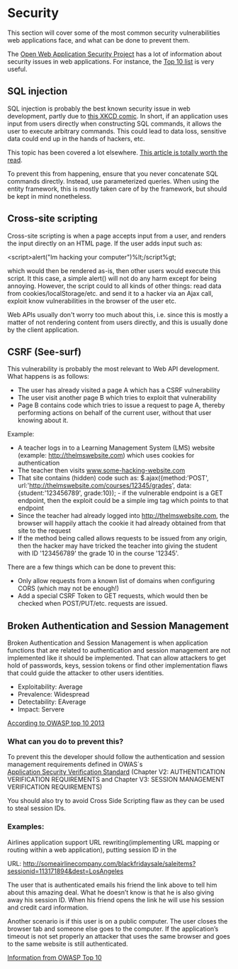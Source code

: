 # Security

This section will cover some of the most common security vulnerabilities web applications face, and what can be done to prevent them.

The [Open Web Application Security Project](https://www.owasp.org/index.php/Main_Page) has a lot of information about security issues in web applications. For instance, the [Top 10 list](https://www.owasp.org/index.php/Category:OWASP_Top_Ten_Project#tab=OWASP_Top_10_for_2013) is very useful.

## SQL injection

SQL injection is probably the best known security issue in web development, partly due to [this XKCD comic](https://xkcd.com/327/). In short, if an application uses input from users directly when constructing SQL commands, it allows the user to execute arbitrary commands. This could lead to data loss, sensitive data could end up in the hands of hackers, etc.

This topic has been covered a lot elsewhere. [This article is totally worth the read](https://www.troyhunt.com/everything-you-wanted-to-know-about-sql/).

To prevent this from happening, ensure that you never concatenate SQL commands directly. Instead, use parameterized queries. When using the entity framework, this is mostly taken care of by the framework, but should be kept in mind nonetheless.

## Cross-site scripting

Cross-site scripting is when a page accepts input from a user, and renders the input directly on an HTML page. If the user adds input such as:

&lt;script&gt;alert("Im hacking your computer")%lt;/script%gt;

which would then be rendered as-is, then other users would execute this script. It this case, a simple alert() will not do any harm except for being annoying. However, the script could to all kinds of other things: read data from cookies/localStorage/etc. and send it to a hacker via an Ajax call, exploit know vulnerabilities in the browser of the user etc.

Web APIs usually don't worry too much about this, i.e. since this is mostly a matter of not rendering content from users directly, and this is usually done by the client application.

## CSRF (See-surf)

This vulnerability is probably the most relevant to Web API development. What happens is as follows:

* The user has already visited a page A which has a CSRF vulnerability
* The user visit another page B which tries to exploit that vulnerability
* Page B contains code which tries to issue a request to page A, thereby performing actions on behalf of the current user, without that user knowing about it.

Example:

* A teacher logs in to a Learning Management System (LMS) website (example: http://thelmswebsite.com) which uses cookies for authentication
* The teacher then visits www.some-hacking-website.com
* That site contains (hidden) code such as: $.ajax({method:'POST', url:'http://thelmswebsite.com/courses/12345/grades', data:{student:'123456789', grade:10}); - if the vulnerable endpoint is a GET endpoint, then the exploit could be a simple img tag which points to that endpoint
* Since the teacher had already logged into http://thelmswebsite.com, the browser will happily attach the cookie it had already obtained from that site to the request
* If the method being called allows requests to be issued from any origin, then the hacker may have tricked the teacher into giving the student with ID '123456789' the grade 10 in the course '12345'.

There are a few things which can be done to prevent this:

* Only allow requests from a known list of domains when configuring CORS (which may not be enough!)
* Add a special CSRF Token to GET requests, which would then be checked when POST/PUT/etc. requests are issued.



## Broken Authentication and Session Management
Broken Authentication and Session Management is when application functions that are related to authentication and session  management are not implemented like it should be implemented. 
That can allow attackers to get hold of passwords, keys, session tokens or find other implementation flaws that could guide the attacker to other users identities.

* Exploitability: Average
* Prevalence: Widespread
* Detectability: EAverage
* Impact: Servere

[According to OWASP top 10 2013](https://www.owasp.org/index.php/Top_10_2013-A2-Broken_Authentication_and_Session_Management)

### What can you do to prevent this?
To prevent this the developer should follow the authentication and session management requirements defined in OWAS´s  
[Application Security Verification Standard](https://www.owasp.org/index.php/ASVS) 
(Chapter V2: AUTHENTICATION VERIFICATION REQUIREMENTS and Chapter V3: SESSION MANAGEMENT VERIFICATION REQUIREMENTS)

You should also try to avoid Cross Side Scripting flaw as they can be used to steal session IDs. 

### Examples: 
Airlines application support URL rewriting(implementing URL mapping or routing within a web application), putting session ID in the 

URL: http://someairlinecompany.com/blackfridaysale/saleitems?sessionid=113171894&dest=LosAngeles

The user that is authenticated emails his friend the link above to tell him about this amazing deal. What he doesn’t know is that he is also giving away his session ID. When his friend opens the link he will use his session and credit card information. 

Another scenario is if this user is on a public computer. The user closes the browser tab and someone else goes to the computer. If the application’s timeout is not set properly an attacker that uses the same browser and goes to the same website is still authenticated. 

[Information from OWASP Top 10](https://www.owasp.org/index.php/Top_10_2013-A2-Broken_Authentication_and_Session_Management)
		

